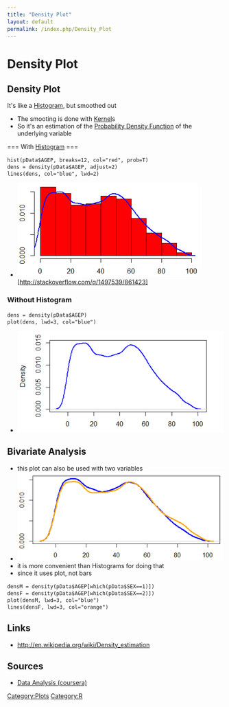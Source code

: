 ```yaml
---
title: "Density Plot"
layout: default
permalink: /index.php/Density_Plot
---
```


# Density Plot

## Density Plot
It's like a [Histogram](Histogram), but smoothed out
- The smooting is done with [Kernel](Kernel)s 
- So it's an estimation of the [Probability Density Function](Probability_Density_Function) of the underlying variable


=== With [Histogram](Histogram) === 
```text only
hist(pData$AGEP, breaks=12, col="red", prob=T)
dens = density(pData$AGEP, adjust=2) 
lines(dens, col="blue", lwd=2)
```
- <img src="https://raw.githubusercontent.com/alexeygrigorev/wiki-figures/master/crs/da/density-hist.png" alt="Image"> [http://stackoverflow.com/q/1497539/861423]


### Without Histogram
```text only
dens = density(pData$AGEP)
plot(dens, lwd=3, col="blue")
```

- <img src="https://raw.githubusercontent.com/alexeygrigorev/wiki-figures/master/crs/da/density-plots.png" alt="Image">


## Bivariate Analysis
- this plot can also be used with two variables
- <img src="https://raw.githubusercontent.com/alexeygrigorev/wiki-figures/master/crs/da/density-2vars.png" alt="Image">
- it is more convenient than Histograms for doing that 
- since it uses plot, not bars

```text only
densM = density(pData$AGEP[which(pData$SEX==1)])
densF = density(pData$AGEP[which(pData$SEX==2)])
plot(densM, lwd=3, col="blue")
lines(densF, lwd=3, col="orange")
```


## Links
- http://en.wikipedia.org/wiki/Density_estimation

## Sources
- [Data Analysis (coursera)](Data_Analysis_(coursera))

[Category:Plots](Category_Plots)
[Category:R](Category_R)